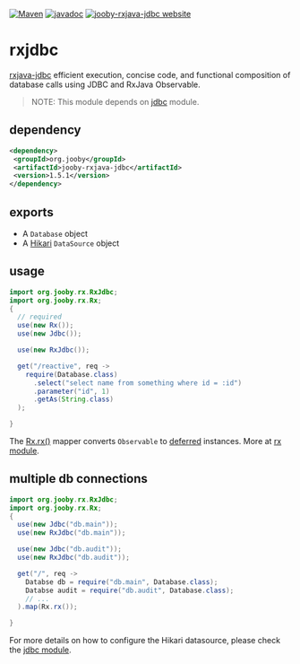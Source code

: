 [![Maven](https://img.shields.io/maven-metadata/v/http/central.maven.org/maven2/org/jooby/jooby-rxjava-jdbc/maven-metadata.xml.svg)](http://mvnrepository.com/artifact/org.jooby/jooby-rxjava-jdbc/1.5.1)
[![javadoc](https://javadoc.io/badge/org.jooby/jooby-rxjava-jdbc.svg)](https://javadoc.io/doc/org.jooby/jooby-rxjava-jdbc/1.5.1)
[![jooby-rxjava-jdbc website](https://img.shields.io/badge/jooby-rxjava-jdbc-brightgreen.svg)](http://jooby.org/doc/rxjava-jdbc)
# rxjdbc

<a href="https://github.com/davidmoten/rxjava-jdbc">rxjava-jdbc</a> efficient execution, concise code, and functional composition of database calls using JDBC and RxJava Observable.

> NOTE: This module depends on [jdbc](https://github.com/jooby-project/jooby/tree/master/jooby-jdbc) module.

## dependency

```xml
<dependency>
 <groupId>org.jooby</groupId>
 <artifactId>jooby-rxjava-jdbc</artifactId>
 <version>1.5.1</version>
</dependency>
```

## exports

* A ```Database``` object 
* A [Hikari](https://github.com/brettwooldridge/HikariCP) ```DataSource``` object 

## usage

```java
import org.jooby.rx.RxJdbc;
import org.jooby.rx.Rx;
{
  // required
  use(new Rx());
  use(new Jdbc());

  use(new RxJdbc());

  get("/reactive", req ->
    require(Database.class)
      .select("select name from something where id = :id")
      .parameter("id", 1)
      .getAs(String.class)
  );

}
```

The [Rx.rx()](/apidocs/org/jooby/rx/Rx.html#rx--) mapper converts ```Observable``` to [deferred](/apidocs/org/jooby/Deferred.html) instances. More at [rx module](/doc/rxjava).

## multiple db connections

```java
import org.jooby.rx.RxJdbc;
import org.jooby.rx.Rx;
{
  use(new Jdbc("db.main"));
  use(new RxJdbc("db.main"));

  use(new Jdbc("db.audit"));
  use(new RxJdbc("db.audit"));

  get("/", req ->
    Databse db = require("db.main", Database.class);
    Databse audit = require("db.audit", Database.class);
    // ...
  ).map(Rx.rx());

}
```

For more details on how to configure the Hikari datasource, please check the [jdbc module](/doc/jdbc).
